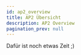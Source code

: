 ```yaml
---
id: ap2_overview
title: AP2 Übersicht
description: AP2 Overview
pagination_prev: null
---
```


Dafür ist noch etwas Zeit ;)